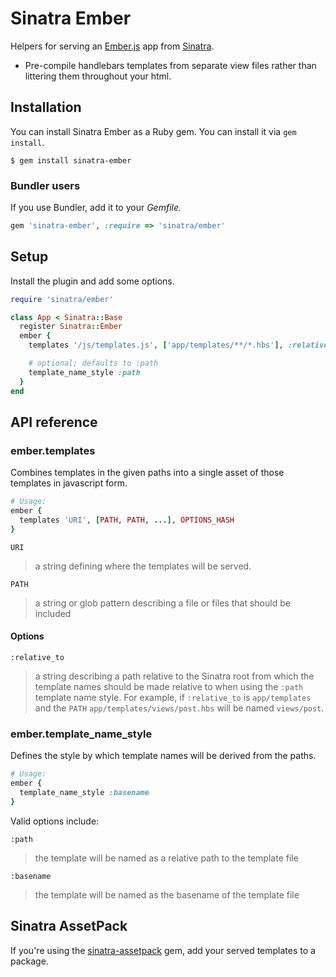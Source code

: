 # Sinatra Ember

Helpers for serving an [Ember.js][ember] app from [Sinatra][sinatra].

- Pre-compile handlebars templates from separate view files rather than
  littering them throughout your html.


## Installation

You can install Sinatra Ember as a Ruby gem. You can install it via `gem
install`.

``` console
$ gem install sinatra-ember
```

### Bundler users

If you use Bundler, add it to your *Gemfile.*

``` ruby
gem 'sinatra-ember', :require => 'sinatra/ember'
```


## Setup

Install the plugin and add some options.

``` ruby
require 'sinatra/ember'

class App < Sinatra::Base
  register Sinatra::Ember
  ember {
    templates '/js/templates.js', ['app/templates/**/*.hbs'], :relative_to => 'app/templates'

    # optional; defaults to :path
    template_name_style :path
  }
end
```


## API reference

### ember.templates

Combines templates in the given paths into a single asset of those templates in
javascript form.

```ruby
# Usage:
ember {
  templates 'URI', [PATH, PATH, ...], OPTIONS_HASH
}
```

`URI`
> a string defining where the templates will be served.

`PATH`
> a string or glob pattern describing a file or files that should be included

#### Options

`:relative_to`
> a string describing a path relative to the Sinatra root from which the
> template names should be made relative to when using the `:path` template
> name style. For example, if `:relative_to` is `app/templates` and the `PATH`
> `app/templates/views/post.hbs` will be named `views/post`.


### ember.template\_name\_style

Defines the style by which template names will be derived from the paths.

```ruby
# Usage:
ember {
  template_name_style :basename
}
```

Valid options include:

`:path`
> the template will be named as a relative path to the template file

`:basename`
> the template will be named as the basename of the template file


## Sinatra AssetPack

If you're using the [sinatra-assetpack][assetpack] gem, add your served
templates to a package.


[assetpack]: https://github.com/rstacruz/sinatra-assetpack
[ember]: http://emberjs.com
[sinatra]: http://sinatrarb.com
